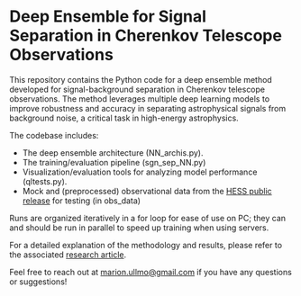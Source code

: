 # Deep Ensemble for Signal Separation in Cherenkov Telescope Observations

This repository contains the Python code for a deep ensemble method developed for signal-background separation in Cherenkov telescope observations. The method leverages multiple deep learning models to improve robustness and accuracy in separating astrophysical signals from background noise, a critical task in high-energy astrophysics.

The codebase includes:

- The deep ensemble architecture (NN_archis.py).
- The training/evaluation pipeline (sgn_sep_NN.py)
- Visualization/evaluation tools for analyzing model performance (qltests.py).
- Mock and (preprocessed) observational data from the [HESS public release](https://www.mpi-hd.mpg.de/HESS/pages/dl3-dr1/) for testing (in obs_data)

Runs are organized iteratively in a for loop for ease of use on PC; they can and should be run in parallel to speed up training when using servers.

For a detailed explanation of the methodology and results, please refer to the associated [research article](https://arxiv.org/abs/2407.01329).

Feel free to reach out at marion.ullmo@gmail.com if you have any questions or suggestions!
